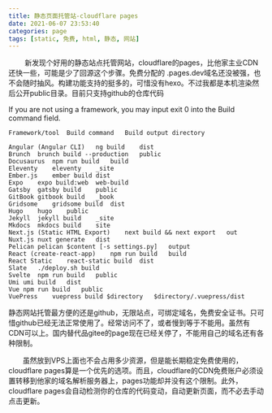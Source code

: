```yaml
---
title: 静态页面托管站-cloudflare pages
date: 2021-06-07 23:53:40
categories: page 
tags: [static, 免费, html, 静态, 网站]
---
```

&emsp;&emsp; 新发现个好用的静态站点托管网站，cloudflare的pages，比他家主业CDN还快一些，可能是少了回源这个步骤。免费分配的 .pages.dev域名还没被强，也不会随时抽风。构建功能支持的挺多的，可惜没有hexo。不过我都是本机渲染然后公开public目录。目前只支持github的仓库代码
<!--more-->
If you are not using a framework, you may input exit 0 into the Build command field.


```
Framework/tool	Build command	Build output directory

Angular (Angular CLI)	ng build	dist
Brunch	brunch build --production	public
Docusaurus	npm run build	build
Eleventy	eleventy	_site
Ember.js	ember build	dist
Expo	expo build:web	web-build
Gatsby	gatsby build	public
GitBook	gitbook build	_book
Gridsome	gridsome build	dist
Hugo	hugo	public
Jekyll	jekyll build	_site
Mkdocs	mkdocs build	site
Next.js (Static HTML Export)	next build && next export	out
Nuxt.js	nuxt generate	dist
Pelican	pelican $content [-s settings.py]	output
React (create-react-app)	npm run build	build
React Static	react-static build	dist
Slate	./deploy.sh	build
Svelte	npm run build	public
Umi	umi build	dist
Vue	npm run build	public
VuePress	vuepress build $directory	$directory/.vuepress/dist	
```
静态网站托管最方便的还是github，无限站点，可绑定域名，免费安全证书。只可惜github已经无法正常使用了。经常访问不了，或者慢到等于不能用。虽然有CDN可以上。国内替代品gitee的page现在已经关停了，不能用自己的域名还有各种限制。
</br>

&emsp;&emsp;虽然放到VPS上面也不会占用多少资源，但是能长期稳定免费使用的，cloudflare pages算是一个优先的选项。而且，cloudflare的CDN免费账户必须设置转移到他家的域名解析服务器上，pages功能却并没有这个限制。此外，cloudflare pages会自动检测你的仓库的代码变动，自动更新页面，而不必去手动点击更新。</br>

&emsp;&emsp;   </br>






